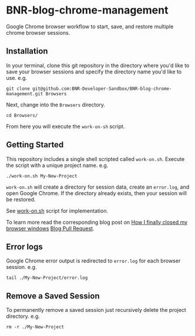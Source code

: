 # BNR-blog-chrome-management

Google Chrome browser workflow to start, save, and restore multiple chrome browser sessions.

## Installation

In your terminal, clone this git repository in the directory where you'd like to save your browser sessions and specify the directory name you'd like to use.
e.g.

```shell
git clone git@github.com:BNR-Developer-Sandbox/BNR-blog-chrome-management.git Browsers
```

Next, change into the `Browsers` directory.

```shell
cd Browsers/
```

From here you will execute the `work-on-sh` script.

## Getting Started

This repository includes a single shell scripted called `work-on.sh`.
Execute the script with a unique project name.
e.g.

```shell
./work-on.sh My-New-Project
```

`work-on.sh` will create a directory for session data, create an `error.log`, and open Google Chrome.
If the directory already exists, then your session will be restored.

See [work-on.sh](./work-on.sh) script for implementation.

To learn more read the corresponding blog post on [How I finally closed my browser windows](https://bignerdranch.com/resources/blog/TODO-INSERT-BLOG-POST-URL) [Blog Pull Request](https://github.com/bignerdranch/blogposts/pull/452/files).

## Error logs

Google Chrome error output is redirected to `error.log` for each browser session.
e.g. 

```shell
tail ./My-New-Project/error.log
```

## Remove a Saved Session

To permanently remove a saved session just recursively delete the project directory.
e.g.

```shell
rm -r ./My-New-Project
```